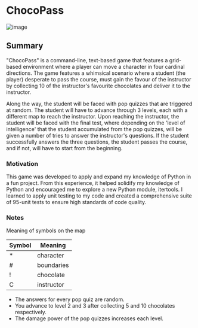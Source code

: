# ChocoPass

![image](https://github.com/user-attachments/assets/8dd6822d-565b-48fc-8a05-8fe094b2cbc0)

## Summary
"ChocoPass" is a command-line, text-based game that features a grid-based environment where a player can move a character in four cardinal directions. The game features a whimsical scenario where a student (the player) desperate to pass the course, must gain the favour of the instructor by collecting 10 of the instructor's favourite chocolates and deliver it to the instructor. 

Along the way, the student will be faced with pop quizzes that are triggered at random. The student will have to advance through 3 levels, each with a different map to reach the instructor. Upon reaching the instructor, the student will be faced with the final test, where depending on the 'level of intelligence' that the student accumulated from the pop quizzes, will be given a number of tries to answer the instructor's questions. If the student successfully answers the three questions, the student passes the course, and if not, will have to start from the beginning.

### Motivation
This game was developed to apply and expand my knowledge of Python in a fun project. From this experience, it helped solidify my knowledge of Python and encouraged me to explore a new Python module, itertools. I learned to apply unit testing to my code and created a comprehensive suite of 95-unit tests to ensure high standards of code quality.

### Notes

Meaning of symbols on the map

| Symbol  | Meaning |
| ------- | ------- |
| * | character |
| # | boundaries |
| ! | chocolate |
| C | instructor |

- The answers for every pop quiz are random. 
- You advance to level 2 and 3 after collecting 5 and 10 chocolates respectively.
- The damage power of the pop quizzes increases each level.
